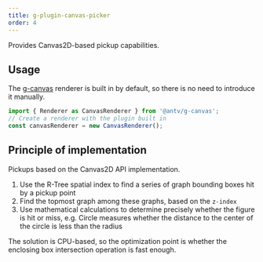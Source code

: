 ```yaml
---
title: g-plugin-canvas-picker
order: 4
---
```


Provides Canvas2D-based pickup capabilities.

## Usage

The [g-canvas](/api/renderer/canvas) renderer is built in by default, so there is no need to introduce it manually.

```js
import { Renderer as CanvasRenderer } from '@antv/g-canvas';
// Create a renderer with the plugin built in
const canvasRenderer = new CanvasRenderer();
```

## Principle of implementation

Pickups based on the Canvas2D API implementation.

1. Use the R-Tree spatial index to find a series of graph bounding boxes hit by a pickup point
2. Find the topmost graph among these graphs, based on the `z-index`
3. Use mathematical calculations to determine precisely whether the figure is hit or miss, e.g. Circle measures whether the distance to the center of the circle is less than the radius

The solution is CPU-based, so the optimization point is whether the enclosing box intersection operation is fast enough.
